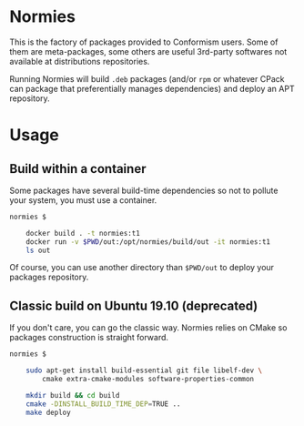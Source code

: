 # Normies

This is the factory of packages provided to Conformism users. Some of them are meta-packages, some others are useful 3rd-party softwares not available at distributions repositories.

Running Normies will build `.deb` packages (and/or `rpm` or whatever CPack can package that preferentially manages dependencies) and deploy an APT repository.

# Usage

## Build within a container

Some packages have several build-time dependencies so not to pollute your system, you must use a container.

```sh
normies $

	docker build . -t normies:t1
	docker run -v $PWD/out:/opt/normies/build/out -it normies:t1
	ls out
```

Of course, you can use another directory than `$PWD/out` to deploy your packages repository.

## Classic build on Ubuntu 19.10 (deprecated)

If you don't care, you can go the classic way. Normies relies on CMake so packages construction is straight forward.

```sh
normies $

	sudo apt-get install build-essential git file libelf-dev \
		cmake extra-cmake-modules software-properties-common 

	mkdir build && cd build
	cmake -DINSTALL_BUILD_TIME_DEP=TRUE ..
	make deploy
```

